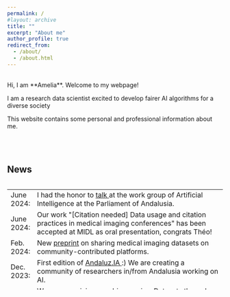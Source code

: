 ```yaml
---
permalink: /
#layout: archive
title: ""
excerpt: "About me"
author_profile: true
redirect_from: 
  - /about/
  - /about.html
---
```

<br />
Hi, I am **Amelia**. Welcome to my webpage!

I am a research data scientist excited to develop fairer AI algorithms for a diverse society

This website contains some personal and professional information about me.
<br />
<br />
<br />
<br />

## News
<style>
table, tr, td {
    border: none;
}
</style>
<div style="height:250px;overflow:auto;border:0px;border-collapse: collapse;" >
<table  border="none" style="border:0px;border-collapse: collapse;" rules="none" >
<colgroup>
       <col span="1" style="width: 12%;">
       <col span="1" style="width: 88%;">
</colgroup>
<tr><td> June 2024: </td> <td> I had the honor to <a href="https://ameliajimenez.github.io/talks/2024-06-18-parliament-andalusia"> talk </a> at the work group of Artificial Intelligence at the Parliament of Andalusia.
</td></tr> 
<tr><td> June 2024: </td> <td> Our work "[Citation needed] Data usage and citation practices in medical imaging conferences" has been accepted at MIDL as oral presentation, congrats Théo!
</td></tr> 
<tr><td> Feb. 2024: </td> <td> New <a href="https://arxiv.org/abs/2402.06353"> preprint</a> on sharing medical imaging datasets on community-contributed platforms.
</td></tr> 
<tr><td> Dec. 2023: </td> <td> First edition of <a href="https://x.com/ameliajimsan/status/1737955363792523706"> Andaluz.IA </a> :) We are creating a community of researchers in/from Andalusia working on AI.
</td></tr> 
<tr><td> Jan. 2023: </td> <td> We are organizing a webinar series: <a href="https://purrlab.github.io/webinar/">Datasets through the L👀king-Glass</a> to better understand what researchers are doing with their (meta-) data.
</td></tr> 
</table>
